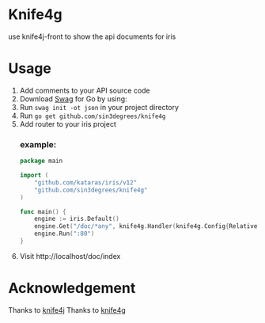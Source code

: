 # Knife4g
use knife4j-front to show the api documents for iris

# Usage
1. Add comments to your API source code
2. Download [Swag](https://github.com/swaggo/swag) for Go by using:
3. Run `swag init -ot json` in your project directory
4. Run `go get github.com/sin3degrees/knife4g`
5. Add router to your iris project
    ### example:
    ```go
    package main
    
    import (
        "github.com/kataras/iris/v12"
        "github.com/sin3degrees/knife4g"
    )
    
    func main() {
        engine := iris.Default()
        engine.Get("/doc/*any", knife4g.Handler(knife4g.Config{RelativePath: "/doc"}))
        engine.Run(":80")
    }
    ```
6. Visit http://localhost/doc/index

# Acknowledgement
Thanks to [knife4j](https://github.com/xiaoymin/swagger-bootstrap-ui)
Thanks to [knife4g](https://github.com/hononet639/knife4g)